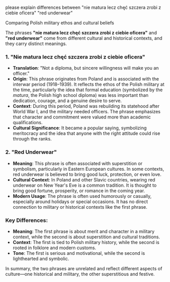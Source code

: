 please explain differences between "nie matura lecz chęć szczera zrobi z ciebie oficera" "red underwear"

Comparing Polish military ethos and cultural beliefs

The phrases **"nie matura lecz chęć szczera zrobi z ciebie oficera"** and **"red underwear"** come from different cultural and historical contexts, and they carry distinct meanings.

### 1. **"Nie matura lecz chęć szczera zrobi z ciebie oficera"**
   - **Translation**: "Not a diploma, but sincere willingness will make you an officer."
   - **Origin**: This phrase originates from Poland and is associated with the interwar period (1918–1939). It reflects the ethos of the Polish military at the time, particularly the idea that formal education (symbolized by the *matura*, the Polish high school diploma) was less important than dedication, courage, and a genuine desire to serve.
   - **Context**: During this period, Poland was rebuilding its statehood after World War I, and the military needed officers. The phrase emphasizes that character and commitment were valued more than academic qualifications.
   - **Cultural Significance**: It became a popular saying, symbolizing meritocracy and the idea that anyone with the right attitude could rise through the ranks.

### 2. **"Red Underwear"**
   - **Meaning**: This phrase is often associated with superstition or symbolism, particularly in Eastern European cultures. In some contexts, red underwear is believed to bring good luck, protection, or even love.
   - **Cultural Context**: In Poland and other Slavic countries, wearing red underwear on New Year's Eve is a common tradition. It is thought to bring good fortune, prosperity, or romance in the coming year.
   - **Modern Usage**: The phrase is often used humorously or casually, especially around holidays or special occasions. It has no direct connection to military or historical contexts like the first phrase.

### Key Differences:
- **Meaning**: The first phrase is about merit and character in a military context, while the second is about superstition and cultural traditions.
- **Context**: The first is tied to Polish military history, while the second is rooted in folklore and modern customs.
- **Tone**: The first is serious and motivational, while the second is lighthearted and symbolic.

In summary, the two phrases are unrelated and reflect different aspects of culture—one historical and military, the other superstitious and festive.
